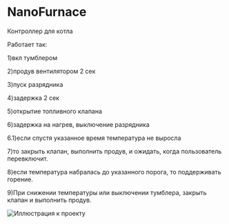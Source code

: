 # NanoFurnace
Контроллер для  котла

Работает так:

1)вкл тумблером

2)продув вентилятором 2 сек

3)пуск разрядника 

4)задержка 2 сек

5)открытие топливного клапана

6)задержка на нагрев, выключение разрядника

6.1)если спустя указанное время температура не выросла

  7)то закрыть клапан, выполнить продув, и ожидать, когда пользователь перевключит.
  
8)если температура набралась до указанного порога, то поддерживать горение. 

9)При снижении температуры или выключении тумблера, закрыть клапан и выполнить продув.

![Иллюстрация к проекту](https://github.com/Ksiw/NanoFurnace/tree/master/NanoFurnace/Sheme.PNG)



